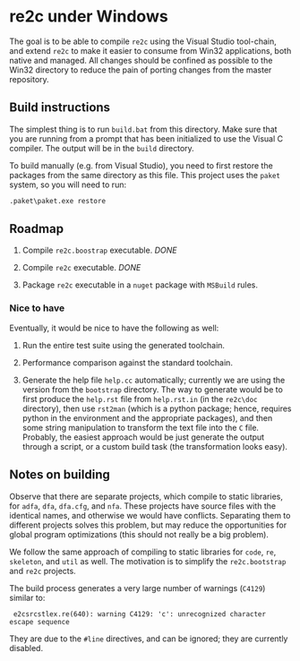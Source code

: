 # re2c under Windows

The goal is to be able to compile `re2c` using the Visual Studio tool-chain, and extend `re2c`
to make it easier to consume from Win32 applications, both native and managed.
All changes should be confined as possible to the Win32 directory to reduce the pain of
porting changes from the master repository.

## Build instructions

The simplest thing is to run `build.bat` from this directory.
Make sure that you are running from a prompt that has been initialized to use the
Visual C compiler. The output will be in the `build` directory.

To build manually (e.g. from Visual Studio), you need to first restore the packages from
the same directory as this file. This project uses the `paket` system, so you will need to run:

```cmd
.paket\paket.exe restore
```

## Roadmap

1. Compile `re2c.boostrap` executable. _DONE_

1. Compile `re2c` executable. _DONE_

1. Package `re2c` executable in a `nuget` package with `MSBuild` rules.

### Nice to have

Eventually, it would be nice to have the following as well:

1. Run the entire test suite using the generated toolchain.

1. Performance comparison against the standard toolchain.

1. Generate the help file `help.cc` automatically; currently we are using the
   version from the `bootstrap` directory. The way to generate would be to first
   produce the `help.rst` file from `help.rst.in` (in the `re2c\doc` directory),
   then use `rst2man` (which is a python package; hence, requires python in the environment
   and the appropriate packages), and then some string manipulation to transform the
   text file into the `C` file. Probably, the easiest approach would be just generate
   the output through a script, or a custom build task (the transformation looks easy).

## Notes on building

Observe that there are separate projects, which compile to static libraries,
for `adfa`, `dfa`, `dfa.cfg`, and `nfa`. These projects have source files with
the identical names, and otherwise we would have conflicts. Separating them
to different projects solves this problem, but may reduce the opportunities
for global program optimizations (this should not really be a big problem).

We follow the same approach of compiling to static libraries for
`code`, `re`, `skeleton`, and `util` as well.
The motivation is to simplify the `re2c.bootstrap` and `re2c` projects.

The build process generates a very large number of warnings (`C4129`) similar to:

```
 e2csrcstlex.re(640): warning C4129: 'c': unrecognized character escape sequence
```

They are due to the `#line` directives, and can be ignored; they are currently disabled.